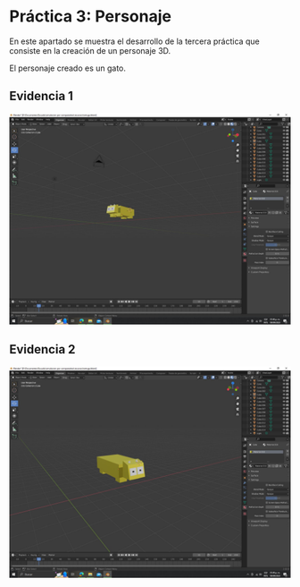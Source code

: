 # Práctica 3: Personaje
En este apartado se muestra el desarrollo de la tercera práctica que consiste en la creación de un personaje 3D.

El personaje creado es un gato.

## Evidencia 1
![Escritorio de trabajo 01](workspace_evidence-01.jpg)

## Evidencia 2
![Escritorio de trabajo 02](workspace_evidence-02.jpg)